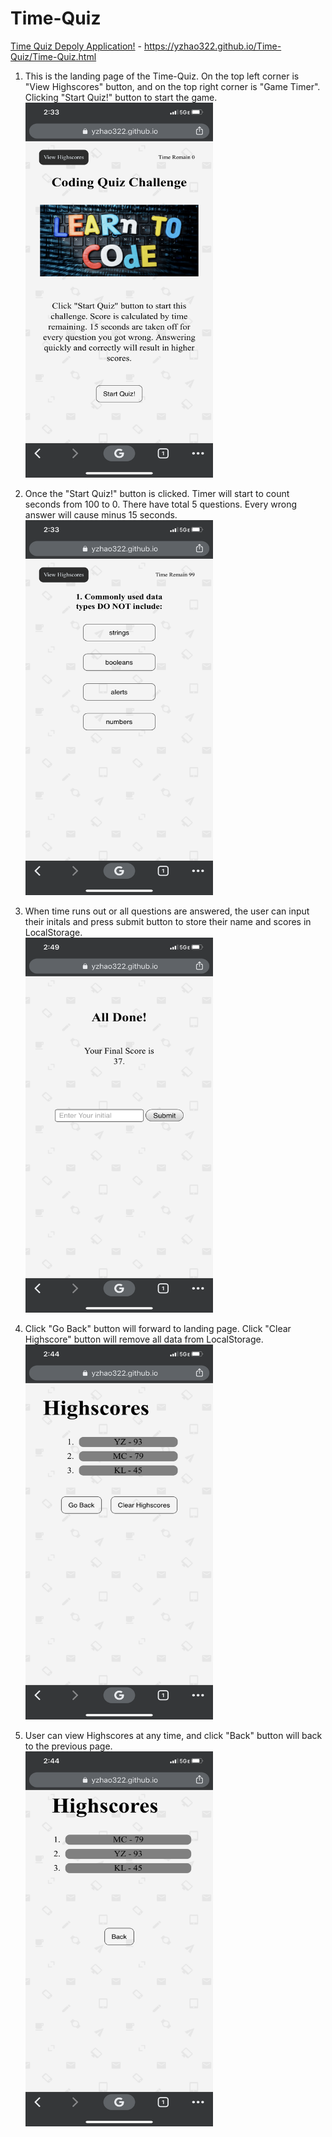 # Time-Quiz


[Time Quiz Depoly Application!](https://yzhao322.github.io/Time-Quiz/Time-Quiz.html) - https://yzhao322.github.io/Time-Quiz/Time-Quiz.html 

1. This is the landing page of the Time-Quiz. On the top left corner is "View Highscores" button, and on the top right corner is "Game Timer". Clicking "Start Quiz!" button to start the game.<br> <img src="/source/Landing-Page.png" width="300" height="600" >

2. Once the "Start Quiz!" button is clicked. Timer will start to count seconds from 100 to 0. There have total 5 questions. Every wrong answer will cause minus 15 seconds. <br> <img src="/source/Choice.Png" width="300" height="600" >

3. When time runs out or all questions are answered, the user can input their initals and press submit button to store their name and scores in LocalStorage. <br> <img src="source/All-Done.Png" width="300" height="600" >

4. Click "Go Back" button will forward to landing page. Click "Clear Highscore" button will remove all data from LocalStorage. <br> <img src="/source/Highscore-Page.Png" width="300" height="600" >

5. User can view Highscores at any time, and click "Back" button will back to the previous page. <br> <img src="/source/View-Highscore-Page.Png" width="300" height="600" >


